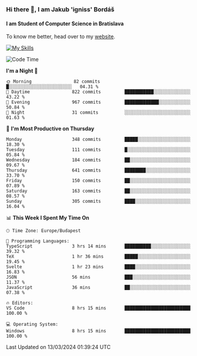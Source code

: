 ### Hi there 👋, I am Jakub 'igniss' Bordáš

#### I am Student of Computer Science in Bratislava
To know me better, head over to my [website](https://bordas.sk).

[![My Skills](https://skillicons.dev/icons?i=js,html,css,figma,svelte,java,kotlin,python,postgresql,typescript,nest,nodejs)](https://bordas.sk)


<!--START_SECTION:waka-->
![Code Time](http://img.shields.io/badge/Code%20Time-1%2C425%20hrs%2028%20mins-blue)

**I'm a Night 🦉** 

```text
🌞 Morning                82 commits          █░░░░░░░░░░░░░░░░░░░░░░░░   04.31 % 
🌆 Daytime                822 commits         ███████████░░░░░░░░░░░░░░   43.22 % 
🌃 Evening                967 commits         █████████████░░░░░░░░░░░░   50.84 % 
🌙 Night                  31 commits          ░░░░░░░░░░░░░░░░░░░░░░░░░   01.63 % 
```
📅 **I'm Most Productive on Thursday** 

```text
Monday                   348 commits         █████░░░░░░░░░░░░░░░░░░░░   18.30 % 
Tuesday                  111 commits         █░░░░░░░░░░░░░░░░░░░░░░░░   05.84 % 
Wednesday                184 commits         ██░░░░░░░░░░░░░░░░░░░░░░░   09.67 % 
Thursday                 641 commits         ████████░░░░░░░░░░░░░░░░░   33.70 % 
Friday                   150 commits         ██░░░░░░░░░░░░░░░░░░░░░░░   07.89 % 
Saturday                 163 commits         ██░░░░░░░░░░░░░░░░░░░░░░░   08.57 % 
Sunday                   305 commits         ████░░░░░░░░░░░░░░░░░░░░░   16.04 % 
```


📊 **This Week I Spent My Time On** 

```text
🕑︎ Time Zone: Europe/Budapest

💬 Programming Languages: 
TypeScript               3 hrs 14 mins       ██████████░░░░░░░░░░░░░░░   39.32 % 
TeX                      1 hr 36 mins        █████░░░░░░░░░░░░░░░░░░░░   19.45 % 
Svelte                   1 hr 23 mins        ████░░░░░░░░░░░░░░░░░░░░░   16.83 % 
JSON                     56 mins             ███░░░░░░░░░░░░░░░░░░░░░░   11.37 % 
JavaScript               36 mins             ██░░░░░░░░░░░░░░░░░░░░░░░   07.38 % 

🔥 Editors: 
VS Code                  8 hrs 15 mins       █████████████████████████   100.00 % 

💻 Operating System: 
Windows                  8 hrs 15 mins       █████████████████████████   100.00 % 
```


 Last Updated on 13/03/2024 01:39:24 UTC
<!--END_SECTION:waka-->
